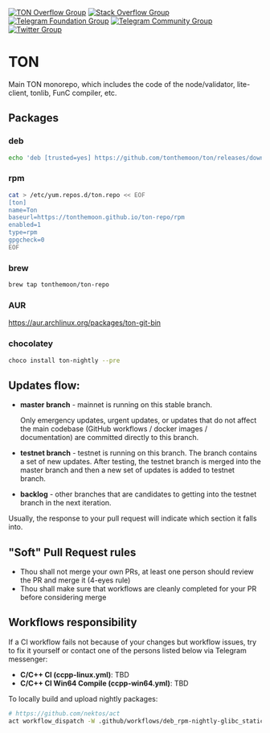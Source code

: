 [![TON Overflow Group][ton-overflow-badge]][ton-overflow-url]
[![Stack Overflow Group][stack-overflow-badge]][stack-overflow-url]
[![Telegram Foundation Group][telegram-foundation-badge]][telegram-foundation-url]
[![Telegram Community Group][telegram-community-badge]][telegram-community-url]
[![Twitter Group][twitter-badge]][twitter-url]

[telegram-foundation-badge]: https://img.shields.io/badge/-TON%20Foundation-2CA5E0?style=flat&logo=telegram&logoColor=white
[telegram-community-badge]: https://img.shields.io/badge/-TON%20Community-2CA5E0?style=flat&logo=telegram&logoColor=white
[telegram-foundation-url]: https://t.me/tonblockchain
[telegram-community-url]: https://t.me/toncoin
[twitter-badge]: https://img.shields.io/twitter/follow/ton_blockchain
[twitter-url]: https://twitter.com/ton_blockchain
[stack-overflow-badge]: https://img.shields.io/badge/-Stack%20Overflow-FE7A16?style=flat&logo=stack-overflow&logoColor=white
[stack-overflow-url]: https://stackoverflow.com/questions/tagged/ton
[ton-overflow-badge]: https://img.shields.io/badge/-TON%20Overflow-FE7A16?style=flat&logo=stack-overflow&logoColor=white
[ton-overflow-url]: https://answers.ton.org



# TON

Main TON monorepo, which includes the code of the node/validator, lite-client, tonlib, FunC compiler, etc.

## Packages

### deb

```sh
echo 'deb [trusted=yes] https://github.com/tonthemoon/ton/releases/download/nightly-deb ./' > /etc/apt/sources.list.d/10-ton.list
```

### rpm

```sh
cat > /etc/yum.repos.d/ton.repo << EOF
[ton]
name=Ton
baseurl=https://tonthemoon.github.io/ton-repo/rpm
enabled=1
type=rpm
gpgcheck=0
EOF
```

### brew

```sh
brew tap tonthemoon/ton-repo
```

### AUR

<https://aur.archlinux.org/packages/ton-git-bin>

### chocolatey

```sh
choco install ton-nightly --pre
```

## Updates flow:

* **master branch** - mainnet is running on this stable branch.

    Only emergency updates, urgent updates, or updates that do not affect the main codebase (GitHub workflows / docker images / documentation) are committed directly to this branch.

* **testnet branch** - testnet is running on this branch. The branch contains a set of new updates. After testing, the testnet branch is merged into the master branch and then a new set of updates is added to testnet branch.

* **backlog** - other branches that are candidates to getting into the testnet branch in the next iteration.

Usually, the response to your pull request will indicate which section it falls into.


## "Soft" Pull Request rules

* Thou shall not merge your own PRs, at least one person should review the PR and merge it (4-eyes rule)
* Thou shall make sure that workflows are cleanly completed for your PR before considering merge

## Workflows responsibility
If a CI workflow fails not because of your changes but workflow issues, try to fix it yourself or contact one of the persons listed below via Telegram messenger:

* **C/C++ CI (ccpp-linux.yml)**: TBD
* **C/C++ CI Win64 Compile (ccpp-win64.yml)**: TBD

To locally build and upload nightly packages:

```sh
# https://github.com/nektos/act
act workflow_dispatch -W .github/workflows/deb_rpm-nightly-glibc_static.yml --no-skip-checkout -s GITHUB_TOKEN="$GITHUB_TOKEN" -s PACKAGES_REPO_KEY="$PACKAGES_REPO_DEPLOY_KEY"
```
